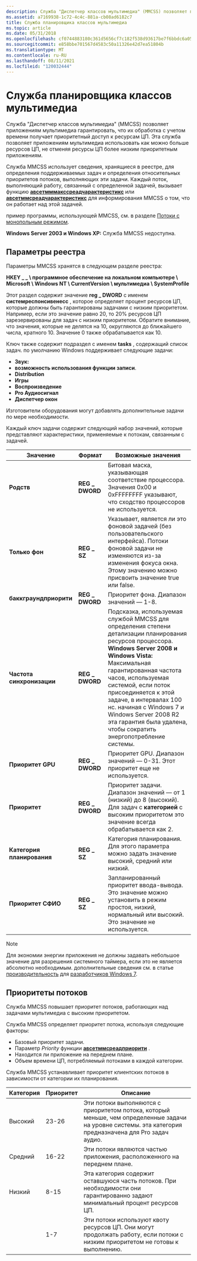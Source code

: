 ```yaml
---
description: Служба "Диспетчер классов мультимедиа" (MMCSS) позволяет приложениям мультимедиа гарантировать, что их обработка с учетом времени получает приоритетный доступ к ресурсам ЦП.
ms.assetid: a7169938-1c72-4c4c-881a-cb08ad6182c7
title: Служба планировщика классов мультимедиа
ms.topic: article
ms.date: 05/31/2018
ms.openlocfilehash: cf0744883180c361d5656cf7c182f538d93617be7f6bbdc6a05ff93efa732b53
ms.sourcegitcommit: e858bbe701567d4583c50a11326e42d7ea51804b
ms.translationtype: MT
ms.contentlocale: ru-RU
ms.lasthandoff: 08/11/2021
ms.locfileid: "120032444"
---
```

# <a name="multimedia-class-scheduler-service"></a>Служба планировщика классов мультимедиа

Служба "Диспетчер классов мультимедиа" (MMCSS) позволяет приложениям мультимедиа гарантировать, что их обработка с учетом времени получает приоритетный доступ к ресурсам ЦП. Эта служба позволяет приложениям мультимедиа использовать как можно больше ресурсов ЦП, не отменяя ресурсы ЦП более низким приоритетным приложениям.

Служба MMCSS использует сведения, хранящиеся в реестре, для определения поддерживаемых задач и определения относительных приоритетов потоков, выполняющих эти задачи. Каждый поток, выполняющий работу, связанный с определенной задачей, вызывает функцию [**авсетмммакссреадчарактеристикс**](/windows/desktop/api/Avrt/nf-avrt-avsetmmmaxthreadcharacteristicsa) или [**авсетммсреадчарактеристикс**](/windows/desktop/api/Avrt/nf-avrt-avsetmmthreadcharacteristicsa) для информирования MMCSS о том, что он работает над этой задачей.

пример программы, использующей MMCSS, см. в разделе [Потоки с монопольным режимом](/previous-versions//bb614507(v=vs.85)).

**Windows Server 2003 и Windows XP:** Служба MMCSS недоступна.

## <a name="registry-settings"></a>Параметры реестра

Параметры MMCSS хранятся в следующем разделе реестра:

**HKEY \_ \_ \\ программное обеспечение на локальном компьютере \\ Microsoft \\ Windows NT \\ CurrentVersion \\ мультимедиа \\ SystemProfile**

Этот раздел содержит значение **reg \_ DWORD** с именем **системреспонсивенесс** , которое определяет процент ресурсов ЦП, которые должны быть гарантированы задачами с низким приоритетом. Например, если это значение равно 20, то 20% ресурсов ЦП зарезервированы для задач с низким приоритетом. Обратите внимание, что значения, которые не делятся на 10, округляются до ближайшего числа, кратного 10. Значение 0 также обрабатывается как 10.

Ключ также содержит подраздел с именем **tasks** , содержащий список задач. по умолчанию Windows поддерживает следующие задачи:

-   **Звук:**
-   **возможность использования функции записи**.
-   **Distribution**
-   **Игры**
-   **Воспроизведение**
-   **Pro Аудиосигнал**
-   **Диспетчер окон**

Изготовители оборудования могут добавлять дополнительные задачи по мере необходимости.

Каждый ключ задачи содержит следующий набор значений, которые представляют характеристики, применяемые к потокам, связанным с задачей.

| Значение                   | Формат         | Возможные значения                                                                                                                                                                                                                                                                                                                                                         |
|-------------------------|----------------|-------------------------------------------------------------------------------------------------------------------------------------------------------------------------------------------------------------------------------------------------------------------------------------------------------------------------------------------------------------------------|
| **Родств**            | **REG \_ DWORD** | Битовая маска, указывающая соответствие процессора. Значения 0x00 и 0xFFFFFFFF указывают, что сходство процессоров не используется.                                                                                                                                                                                                                                                 |
| **Только фон**     | **REG \_ SZ**    | Указывает, является ли это фоновой задачей (без пользовательского интерфейса). Потоки фоновой задачи не изменяются из-за изменения фокуса окна. Этому значению можно присвоить значение true или false.                                                                                                                                                                            |
| **баккграундприорити**  | **REG \_ DWORD** | Приоритет фона. Диапазон значений — 1-8.                                                                                                                                                                                                                                                                                                                    |
| **Частота синхронизации**          | **REG \_ DWORD** | Подсказка, используемая службой MMCSS для определения степени детализации планирования ресурсов процессора. **Windows Server 2008 и Windows Vista:** Максимальная гарантированная частота часов, используемая системой, если поток присоединяется к этой задаче, в интервалах 100 нс. начиная с Windows 7 и Windows Server 2008 R2 эта гарантия была удалена, чтобы сократить энергопотребление системы.<br/> |
| **Приоритет GPU**        | **REG \_ DWORD** | Приоритет GPU. Диапазон значений — 0-31. Этот приоритет еще не используется.                                                                                                                                                                                                                                                                                           |
| **Приоритет**            | **REG \_ DWORD** | Приоритет задачи. Диапазон значений — от 1 (низкий) до 8 (высокий). Для задач с **категорией** с высоким приоритетом это значение всегда обрабатывается как 2.<br/>                                                                                                                                                                                                           |
| **Категория планирования** | **REG \_ SZ**    | Категория планирования. Для этого параметра можно задать значение высокий, средний или низкий.                                                                                                                                                                                                                                                                                                 |
| **Приоритет СФИО**       | **REG \_ SZ**    | Запланированный приоритет ввода-вывода. Это значение можно установить в режим простоя, низкий, нормальный или высокий. Это значение не используется.                                                                                                                                                                                                                                                                |



 

> [!Note]  
> Для экономии энергии приложения не должны задавать небольшое значение для разрешения системного таймера, если это не является абсолютно необходимым. дополнительные сведения см. в статье [производительность](../win7devguide/performance.md) для [разработчиков Windows 7](../win7devguide/windows-7-developer-guide.md).

 

## <a name="thread-priorities"></a>Приоритеты потоков

Служба MMCSS повышает приоритет потоков, работающих над задачами мультимедиа с высоким приоритетом.

Служба MMCSS определяет приоритет потока, используя следующие факторы:

-   Базовый приоритет задачи.
-   Параметр *Priority* функции [**авсетммсреадприорити**](/windows/desktop/api/Avrt/nf-avrt-avsetmmthreadpriority) .
-   Находится ли приложение на переднем плане.
-   Объем времени ЦП, потребляемый потоками в каждой категории.

Служба MMCSS устанавливает приоритет клиентских потоков в зависимости от категории их планирования.

| Категория | Приоритет | Описание                                                                                                                               |
|----------|----------|-------------------------------------------------------------------------------------------------------------------------------------------|
| Высокий     | 23-26    | Эти потоки выполняются с приоритетом потока, который меньше, чем определенные задачи на уровне системы. эта категория предназначена для Pro задач аудио. |
| Средний   | 16-22    | Эти потоки являются частью приложения, расположенного на переднем плане.                                                                      |
| Низкий      | 8-15     | Эта категория содержит оставшуюся часть потоков. При необходимости они гарантированно задают минимальный процент ресурсов ЦП.           |
|          | 1-7      | Эти потоки используют квоту ресурсов ЦП. Они могут продолжать работу, если потоки с низким приоритетом не готовы к выполнению.                |



 

 

 

